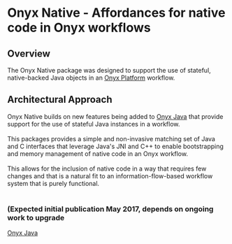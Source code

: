 # Onyx Native - Affordances for native code in Onyx workflows

## Overview

The Onyx Native package was designed to support the use of stateful,
native-backed Java objects in an [Onyx Platform](http://onyxplatform.org) workflow.

## Architectural Approach

Onyx Native builds on new features being added to [Onyx Java](http://github.com/onyx-platform/onyx-java) that provide support for the use of stateful Java instances in a workflow.<br>
<br>
This packages provides a simple and non-invasive matching set of Java and C 
interfaces that leverage Java's JNI and C++ to enable bootstrapping 
and memory management of native code in an Onyx workflow. <br>
<br>
This allows for the inclusion of native code in a way that requires few changes 
and that is a natural fit to an information-flow-based workflow 
system that is purely functional.<br>
<br>

### (Expected initial publication May 2017, depends on ongoing work to upgrade 
 [Onyx Java](https://github.com/RBerkheimer/onyx-java)



